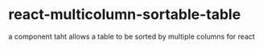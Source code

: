 # react-multicolumn-sortable-table
a component taht allows a table to be sorted by multiple columns for react
